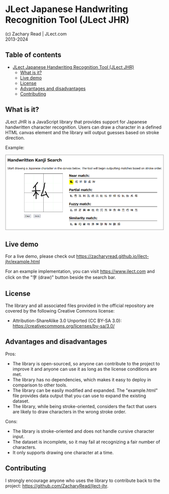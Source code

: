 # JLect Japanese Handwriting Recognition Tool (JLect JHR)

(c) Zachary Read | JLect.com  
2013-2024

## Table of contents

- [JLect Japanese Handwriting Recognition Tool (JLect JHR)](#jlect-japanese-handwriting-recognition-tool-jlect-jhr)
  * [What is it?](#what-is-it)
  * [Live demo](#live-demo)
  * [License](#license)
  * [Advantages and disadvantages](#advantages-and-disadvantages)
  * [Contributing](#contributing)

## What is it?

JLect JHR is a JavaScript library that provides support for Japanese handwritten character recognition. Users can draw a character in a defined HTML canvas element and the library will output guesses based on stroke direction.

Example:

![Example of Japanese Handwriting Recognition Tool](jhr-example.png?raw=true "Example of Japanese Handwriting Recognition Tool")

## Live demo

For a live demo, please check out https://zacharyread.github.io/jlect-jhr/example.html

For an example implementation, you can visit https://www.jlect.com and click on the "字 (draw)" button beside the search bar.

## License

The library and all associated files provided in the official repository are covered by the following Creative Commons license:
* Attribution-ShareAlike 3.0 Unported (CC BY-SA 3.0): https://creativecommons.org/licenses/by-sa/3.0/

## Advantages and disadvantages

Pros:

* The library is open-sourced, so anyone can contribute to the project to improve it and anyone can use it as long as the license conditions are met.
* The library has no dependencies, which makes it easy to deploy in comparison to other tools.
* The library can be easily modified and expanded. The "example.html" file provides data output that you can use to expand the existing dataset.
* The library, while being stroke-oriented, considers the fact that users are likely to draw characters in the wrong stroke order.

Cons:

* The library is stroke-oriented and does not handle cursive character input.
* The dataset is incomplete, so it may fail at recognizing a fair number of characters.
* It only supports drawing one character at a time.

## Contributing

I strongly encourage anyone who uses the library to contribute back to the project: https://github.com/ZacharyRead/jlect-jhr.

